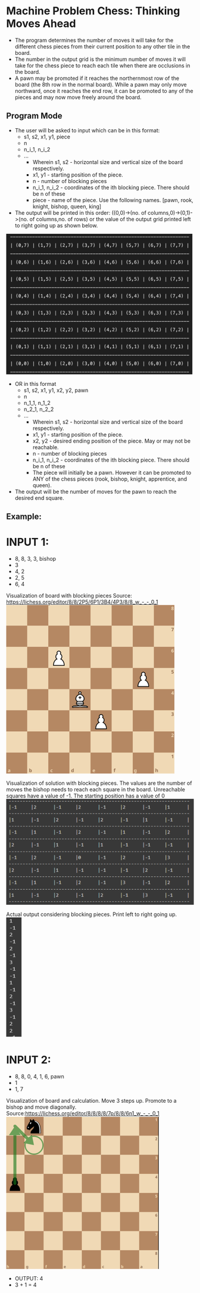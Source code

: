 # Machine Problem Chess: Thinking Moves Ahead

* The program determines the number of moves it will take for the different chess pieces from their current position to any other tile in the board.
* The number in the output grid is the minimum number of moves it will take for the chess piece to reach each tile when there are occlusions in the board.
* A pawn may be promoted if it reaches the northernmost row of the board (the 8th row in the normal board). While a pawn may only move northward, once it reaches the end row, it         can be promoted to any of the pieces and may now move freely around the board.

## Program Mode
* The user will be asked to input which can be in this format:
    * s1, s2, x1, y1, piece
    * n
    * n_i_1, n_i_2
    * ...
      * Wherein s1, s2 - horizontal size and vertical size of the board respectively.
      * x1, y1 - starting position of the piece. 
      * n - number of blocking pieces
      * n_i_1, n_i_2 - coordinates of the ith blocking piece. There should be n of these
      * piece - name of the piece. Use the following names. [pawn, rook, knight, bishop, queen, king]
* The output will be printed in this order: ((0,0)->(no. of columns,0)->(0,1)->(no. of columns,no. of rows) or the value of the output grid printed left to right going up as shown below.

![](direction.PNG)

* OR in this format
    * s1, s2, x1, y1, x2, y2, pawn
    * n
    * n_1_1, n_1_2
    * n_2_1, n_2_2
    * …
      * Wherein s1, s2 - horizontal size and vertical size of the board respectively.
      * x1, y1 - starting position of the piece. 
      * x2, y2 - desired ending position of the piece. May or may not be reachable. 
      * n - number of blocking pieces
      * n_i_1, n_i_2 - coordinates of the ith blocking piece. There should be n of these
      * The piece will initially be a pawn. However it can be promoted to ANY of the chess pieces (rook, bishop, knight, apprentice, and queen).
* The output will be the number of moves for the pawn to reach the desired end square.

## Example:
# INPUT 1:
* 8, 8, 3, 3, bishop
* 3
* 4, 2
* 2, 5
* 6, 4

Visualization of board with blocking pieces Source: https://lichess.org/editor/8/8/2P5/6P1/3B4/4P3/8/8_w_-_-_0_1
![](sample4.PNG)

Visualization of solution with blocking pieces. The values are the number of moves the bishop needs to reach each square in the board. Unreachable squares have a value of -1. The starting position has a value of 0
![](sample4.1.PNG)

Actual output considering blocking pieces. Print left to right going up.
![](sample4.2.PNG)

# INPUT 2:
* 8, 8, 0, 4, 1, 6, pawn
* 1
* 1, 7

Visualization of board and calculation. Move 3 steps up. Promote to a bishop and move diagonally. Source:https://lichess.org/editor/8/8/8/8/7p/8/8/6n1_w_-_-_0_1
![](sample5.PNG)

* OUTPUT: 4
* 3 + 1 = 4


